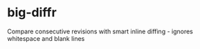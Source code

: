 # big-diffr
Compare consecutive revisions with smart inline diffing - ignores whitespace and blank lines 
